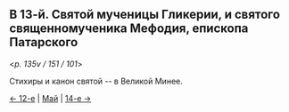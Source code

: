 
## В 13-й. Святой мученицы Гликерии, и святого священномученика Мефодия, епископа Патарского 

<*p. 135v / 151 / 101*>

Стихиры и канон святой -- в Великой Минее. 

[← 12-е](05_12_MES.ru.md) | [Май](README.md#13-й) | [14-е →](05_14_MES.ru.md)

